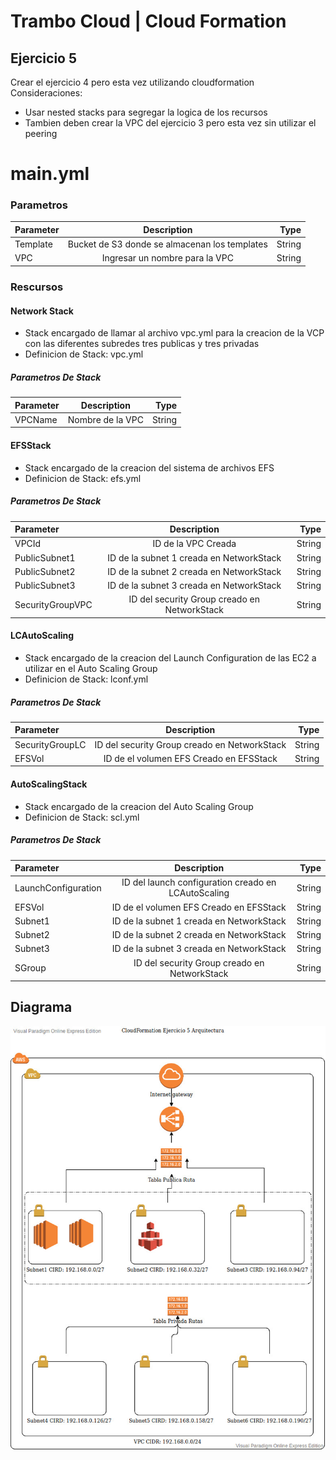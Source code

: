 # Trambo Cloud | Cloud Formation
## Ejercicio 5

Crear el ejercicio 4 pero esta vez utilizando cloudformation
Consideraciones:
 - Usar nested stacks para segregar la logica de los recursos
 - Tambien deben crear la VPC del ejercicio 3 pero esta vez sin utilizar el peering

 # main.yml

 ### Parametros
<!---->
| Parameter      | Description | Type    |
| :---        |    :----:   |          ---: |
| Template     | Bucket de S3 donde se almacenan los templates     |   String |
| VPC     | Ingresar un nombre para la VPC     |   String |
<!---->

### Rescursos

#### Network Stack
* Stack encargado de llamar al archivo vpc.yml para la creacion de la VCP con las diferentes subredes tres publicas y tres privadas
* Definicion de Stack: vpc.yml
##### Parametros De Stack
<!---->
| Parameter      | Description | Type    |
| :---        |    :----:   |          ---: |
| VPCName     | Nombre de la VPC     |   String |
<!---->


#### EFSStack
* Stack encargado de la creacion del sistema de archivos EFS
* Definicion de Stack: efs.yml

##### Parametros De Stack
<!---->
| Parameter      | Description | Type    |
| :---        |    :----:   |          ---: |
| VPCId    | ID de la VPC Creada    |   String |
| PublicSubnet1    | ID de la subnet 1 creada en NetworkStack    |   String |
| PublicSubnet2    | ID de la subnet 2 creada en NetworkStack    |   String |
| PublicSubnet3    | ID de la subnet 3 creada en NetworkStack    |   String |
| SecurityGroupVPC    | ID del security Group creado en NetworkStack  |   String |
<!---->

#### LCAutoScaling
* Stack encargado de la creacion del Launch Configuration de las EC2 a utilizar en el Auto Scaling Group
* Definicion de Stack: lconf.yml

##### Parametros De Stack
| Parameter      | Description | Type    |
| :---        |    :----:   |          ---: |
| SecurityGroupLC    | ID del security Group creado en NetworkStack   |   String |
| EFSVol    | ID de el volumen EFS Creado en EFSStack   |   String |

#### AutoScalingStack
* Stack encargado de la creacion del Auto Scaling Group
* Definicion de Stack: scl.yml

##### Parametros De Stack
| Parameter      | Description | Type    |
| :---        |    :----:   |          ---: |
| LaunchConfiguration    | ID del launch configuration creado en LCAutoScaling   |   String |
| EFSVol    | ID de el volumen EFS Creado en EFSStack   |   String |
| Subnet1    | ID de la subnet 1 creada en NetworkStack    |   String |
| Subnet2    | ID de la subnet 2 creada en NetworkStack    |   String |
| Subnet3    | ID de la subnet 3 creada en NetworkStack    |   String|
| SGroup    | ID del security Group creado en NetworkStack  |   String |

## Diagrama
![Diagram](AWS.jpg)